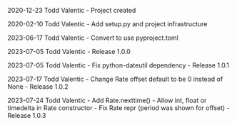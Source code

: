 2020-12-23  Todd Valentic
    - Project created

2020-02-10  Todd Valentic
    - Add setup.py and project infrastructure

2023-06-17  Todd Valentic
    - Convert to use pyproject.toml

2023-07-05  Todd Valentic
    - Release 1.0.0

2023-07-05  Todd Valentic
    - Fix python-dateutil dependency
    - Release 1.0.1

2023-07-17  Todd Valentic
    - Change Rate offset default to be 0 instead of None
    - Release 1.0.2

2023-07-24  Todd Valentic
    - Add Rate.nexttime()
    - Allow int, float or timedelta in Rate constructor
    - Fix Rate repr (period was shown for offset)
    - Release 1.0.3
